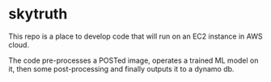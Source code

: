 # skytruth

This repo is a place to develop code that will run on an EC2 instance in AWS cloud.

The code pre-processes a POSTed image, operates a trained ML model on it, then some post-processing and finally outputs it to a dynamo db.
